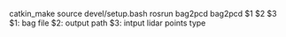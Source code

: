 catkin_make
source devel/setup.bash
rosrun bag2pcd bag2pcd $1 $2 $3
$1: bag file
$2: output path
$3: intput lidar points type
